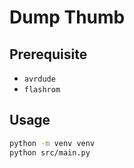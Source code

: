 # Dump Thumb

## Prerequisite

- `avrdude`
- `flashrom`

## Usage

```bash
python -m venv venv
python src/main.py
```
